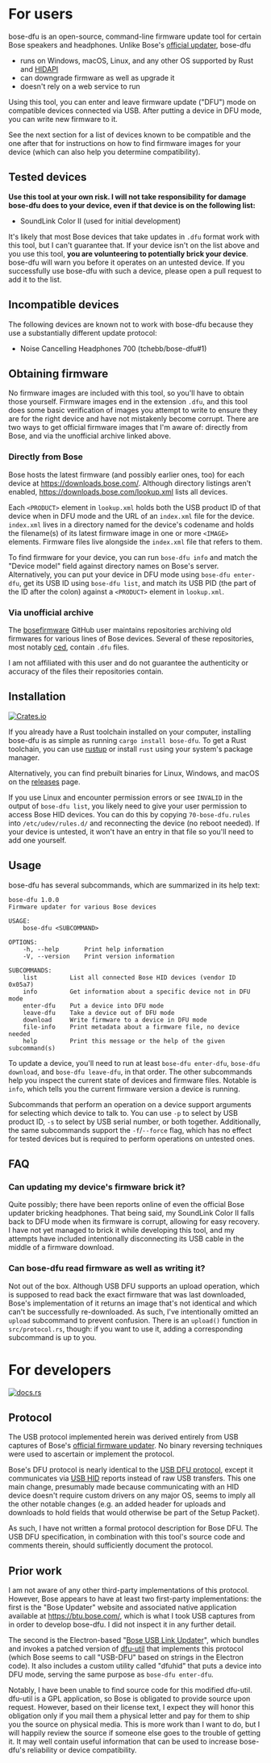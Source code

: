 For users
=========
bose-dfu is an open-source, command-line firmware update tool for certain Bose
speakers and headphones. Unlike Bose's [official updater][btu], bose-dfu

 - runs on Windows, macOS, Linux, and any other OS supported by Rust and
   [HIDAPI][hidapi]
 - can downgrade firmware as well as upgrade it
 - doesn't rely on a web service to run

Using this tool, you can enter and leave firmware update ("DFU") mode on
compatible devices connected via USB. After putting a device in DFU mode, you
can write new firmware to it.

See the next section for a list of devices known to be compatible and the one
after that for instructions on how to find firmware images for your device
(which can also help you determine compatibility).

[hidapi]: https://github.com/libusb/hidapi
[btu]: https://btu.bose.com/

Tested devices
--------------
**Use this tool at your own risk. I will not take responsibility for damage
bose-dfu does to your device, even if that device is on the following list:**

 - SoundLink Color II (used for initial development)

It's likely that most Bose devices that take updates in `.dfu` format work with
this tool, but I can't guarantee that. If your device isn't on the list above
and you use this tool, **you are volunteering to potentially brick your
device**.  bose-dfu will warn you before it operates on an untested device. If
you successfully use bose-dfu with such a device, please open a pull request to
add it to the list.

Incompatible devices
--------------------
The following devices are known not to work with bose-dfu because they use a
substantially different update protocol:

 - Noise Cancelling Headphones 700 (tchebb/bose-dfu#1)

Obtaining firmware
------------------
No firmware images are included with this tool, so you'll have to obtain those
yourself. Firmware images end in the extension `.dfu`, and this tool does some
basic verification of images you attempt to write to ensure they are for the
right device and have not mistakenly become corrupt. There are two ways to get
official firmware images that I'm aware of: directly from Bose, and via the
unofficial archive linked above.

### Directly from Bose
Bose hosts the latest firmware (and possibly earlier ones, too) for each device
at https://downloads.bose.com/. Although directory listings aren't enabled,
https://downloads.bose.com/lookup.xml lists all devices.

Each `<PRODUCT>` element in `lookup.xml` holds both the USB product ID of that
device when in DFU mode and the URL of an `index.xml` file for the device.
`index.xml` lives in a directory named for the device's codename and holds the
filename(s) of its latest firmware image in one or more `<IMAGE>` elements.
Firmware files live alongside the `index.xml` file that refers to them.

To find firmware for your device, you can run `bose-dfu info` and match the
"Device model" field against directory names on Bose's server. Alternatively,
you can put your device in DFU mode using `bose-dfu enter-dfu`, get its USB ID
using `bose-dfu list`, and match its USB PID (the part of the ID after the
colon) against a `<PRODUCT>` element in `lookup.xml`.

### Via unofficial archive
The [bosefirmware][unofficial-user] GitHub user maintains repositories
archiving old firmwares for various lines of Bose devices. Several of these
repositories, most notably [ced][unofficial-repo], contain `.dfu` files.

I am not affiliated with this user and do not guarantee the authenticity or
accuracy of the files their repositories contain.

[unofficial-user]: https://github.com/bosefirmware
[unofficial-repo]: https://github.com/bosefirmware/ced

Installation
------------
[![Crates.io](https://img.shields.io/crates/v/bose-dfu)](https://crates.io/crates/bose-dfu)

If you already have a Rust toolchain installed on your computer, installing
bose-dfu is as simple as running `cargo install bose-dfu`. To get a Rust
toolchain, you can use [rustup](https://rustup.rs/) or install `rust` using
your system's package manager.

Alternatively, you can find prebuilt binaries for Linux, Windows, and macOS on
the [releases](https://github.com/tchebb/bose-dfu/releases) page.

If you use Linux and encounter permission errors or see `INVALID` in the output
of `bose-dfu list`, you likely need to give your user permission to access Bose
HID devices. You can do this by copying `70-bose-dfu.rules` into
`/etc/udev/rules.d/` and reconnecting the device (no reboot needed). If your
device is untested, it won't have an entry in that file so you'll need to add
one yourself.

Usage
-----
bose-dfu has several subcommands, which are summarized in its help text:

```
bose-dfu 1.0.0
Firmware updater for various Bose devices

USAGE:
    bose-dfu <SUBCOMMAND>

OPTIONS:
    -h, --help       Print help information
    -V, --version    Print version information

SUBCOMMANDS:
    list         List all connected Bose HID devices (vendor ID 0x05a7)
    info         Get information about a specific device not in DFU mode
    enter-dfu    Put a device into DFU mode
    leave-dfu    Take a device out of DFU mode
    download     Write firmware to a device in DFU mode
    file-info    Print metadata about a firmware file, no device needed
    help         Print this message or the help of the given subcommand(s)
```

To update a device, you'll need to run at least `bose-dfu enter-dfu`, `bose-dfu
download`, and `bose-dfu leave-dfu`, in that order. The other subcommands help
you inspect the current state of devices and firmware files. Notable is `info`,
which tells you the current firmware version a device is running.

Subcommands that perform an operation on a device support arguments for
selecting which device to talk to.  You can use `-p` to select by USB product
ID, `-s` to select by USB serial number, or both together. Additionally, the
same subcommands support the `-f`/`--force` flag, which has no effect for
tested devices but is required to perform operations on untested ones.

FAQ
---
### Can updating my device's firmware brick it?
Quite possibly; there have been reports online of even the official Bose
updater bricking headphones. That being said, my SoundLink Color II falls back
to DFU mode when its firmware is corrupt, allowing for easy recovery. I have
not yet managed to brick it while developing this tool, and my attempts have
included intentionally disconnecting its USB cable in the middle of a firmware
download.

### Can bose-dfu read firmware as well as writing it?
Not out of the box. Although USB DFU supports an upload operation, which is
supposed to read back the exact firmware that was last downloaded, Bose's
implementation of it returns an image that's not identical and which can't be
successfully re-downloaded. As such, I've intentionally omitted an `upload`
subcommand to prevent confusion. There is an `upload()` function in
`src/protocol.rs`, though: if you want to use it, adding a corresponding
subcommand is up to you.

For developers
==============
[![docs.rs](https://img.shields.io/docsrs/bose-dfu)](https://docs.rs/bose-dfu/latest/bose_dfu/)

Protocol
--------
The USB protocol implemented herein was derived entirely from USB captures of
Bose's [official firmware updater][btu]. No binary reversing techniques were
used to ascertain or implement the protocol.

Bose's DFU protocol is nearly identical to the [USB DFU protocol][dfu-spec],
except it communicates via [USB HID][hid-spec] reports instead of raw USB
transfers. This one main change, presumably made because communicating with an
HID device doesn't require custom drivers on any major OS, seems to imply all
the other notable changes (e.g. an added header for uploads and downloads to
hold fields that would otherwise be part of the Setup Packet).

As such, I have not written a formal protocol description for Bose DFU. The USB
DFU specification, in combination with this tool's source code and comments
therein, should sufficiently document the protocol.

[dfu-spec]: https://usb.org/sites/default/files/DFU_1.1.pdf
[hid-spec]: https://www.usb.org/sites/default/files/hid1_11.pdf

Prior work
----------
I am not aware of any other third-party implementations of this protocol.
However, Bose appears to have at least two first-party implementations: the
first is the "Bose Updater" website and associated native application available
at https://btu.bose.com/, which is what I took USB captures from in order to
develop bose-dfu. I did not inspect it in any further detail.

The second is the Electron-based "[Bose USB Link Updater][usb-link-updater]",
which bundles and invokes a patched version of [dfu-util][dfu-util] that
implements this protocol (which Bose seems to call "USB-DFU" based on strings
in the Electron code). It also includes a custom utility called "dfuhid" that
puts a device into DFU mode, serving the same purpose as `bose-dfu enter-dfu`.

Notably, I have been unable to find source code for this modified dfu-util.
dfu-util is a GPL application, so Bose is obligated to provide source upon
request. However, based on their license text, I expect they will honor this
obligation only if you mail them a physical letter and pay for them to ship you
the source on physical media. This is more work than I want to do, but I will
happily review the source if someone else goes to the trouble of getting it. It
may well contain useful information that can be used to increase bose-dfu's
reliability or device compatibility.

[usb-link-updater]: https://pro.bose.com/en_us/products/software/conferencing_software/bose-usb-link-updater.html
[dfu-util]: http://dfu-util.sourceforge.net/
